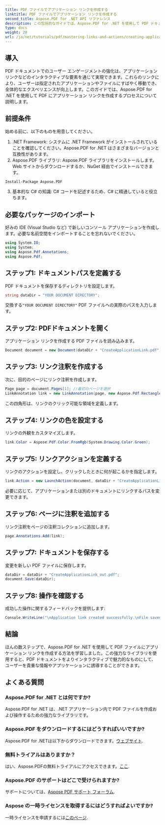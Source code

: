 ```yaml
---
title: PDF ファイルでアプリケーション リンクを作成する
linktitle: PDF ファイルでアプリケーション リンクを作成する
second_title: Aspose.PDF for .NET API リファレンス
description: この包括的なガイドでは、Aspose.PDF for .NET を使用して PDF ドキュメントにインタラクティブなアプリケーション リンクを追加するプロセスについて説明します。指定されたアプリケーションまたはファイルにすばやく移動できるようにすることで、ユーザーのエンゲージメントを強化します。
type: docs
weight: 20
url: /ja/net/tutorials/pdf/mastering-links-and-actions/creating-application-link/
---
```

## 導入

PDF ドキュメントでのユーザー エンゲージメントの強化は、アプリケーション リンクなどのインタラクティブな要素を通じて実現できます。これらのリンクにより、ユーザーは指定されたアプリケーションやファイルにすばやく移動でき、全体的なエクスペリエンスが向上します。このガイドでは、Aspose.PDF for .NET を使用して PDF にアプリケーション リンクを作成するプロセスについて説明します。

## 前提条件

始める前に、以下のものを用意してください。

1. .NET Framework: システムに .NET Framework がインストールされていることを確認してください。Aspose.PDF for .NET はさまざまなバージョンと互換性があります。
2. Aspose.PDF ライブラリ: Aspose.PDF ライブラリをインストールします。Web サイトからダウンロードするか、NuGet 経由でインストールできます。
```bash
Install-Package Aspose.PDF
```
3. 基本的な C# の知識: C# コードを記述するため、C# に精通していると役立ちます。

## 必要なパッケージのインポート

好みの IDE (Visual Studio など) で新しいコンソール アプリケーションを作成します。必要な名前空間をインポートすることを忘れないでください。

```csharp
using System.IO;
using System;
using Aspose.Pdf.Annotations;
using Aspose.Pdf;
```

## ステップ1: ドキュメントパスを定義する

PDF ドキュメントを保存するディレクトリを設定します。

```csharp
string dataDir = "YOUR DOCUMENT DIRECTORY";
```

交換する`"YOUR DOCUMENT DIRECTORY"` PDF ファイルへの実際のパスを入力します。

## ステップ2: PDFドキュメントを開く

アプリケーション リンクを作成する PDF ファイルを読み込みます。

```csharp
Document document = new Document(dataDir + "CreateApplicationLink.pdf");
```

## ステップ3: リンク注釈を作成する

次に、目的のページにリンク注釈を作成します。

```csharp
Page page = document.Pages[1]; //最初のページを選択
LinkAnnotation link = new LinkAnnotation(page, new Aspose.Pdf.Rectangle(100, 100, 300, 300));
```

この四角形は、リンクのクリック可能な領域を定義します。

## ステップ4: リンクの色を設定する

リンクの外観をカスタマイズします。

```csharp
link.Color = Aspose.Pdf.Color.FromRgb(System.Drawing.Color.Green);
```

## ステップ5: リンクアクションを定義する

リンクのアクションを設定し、クリックしたときに何が起こるかを指定します。

```csharp
link.Action = new LaunchAction(document, dataDir + "CreateApplicationLink.pdf");
```

必要に応じて、アプリケーションまたは別のドキュメントにリンクするパスを変更できます。

## ステップ6: ページに注釈を追加する

リンク注釈をページの注釈コレクションに追加します。

```csharp
page.Annotations.Add(link);
```

## ステップ7: ドキュメントを保存する

変更を新しい PDF ファイルに保存します。

```csharp
dataDir = dataDir + "CreateApplicationLink_out.pdf";
document.Save(dataDir);
```

## ステップ8: 操作を確認する

成功した操作に関するフィードバックを提供します:

```csharp
Console.WriteLine("\nApplication link created successfully.\nFile saved at " + dataDir);
```

## 結論

ほんの数ステップで、Aspose.PDF for .NET を使用して PDF ファイルにアプリケーション リンクを作成する方法を学習しました。この強力なライブラリを使用すると、PDF ドキュメントをよりインタラクティブで魅力的なものにして、ユーザーを貴重な情報やアプリケーションに誘導することができます。

## よくある質問

### Aspose.PDF for .NET とは何ですか?
Aspose.PDF for .NET は、.NET アプリケーション内で PDF ファイルを作成および操作するための強力なライブラリです。

### Aspose.PDF をダウンロードするにはどうすればいいですか?
 Aspose.PDF for .NETは以下からダウンロードできます。[ウェブサイト](https://releases.aspose.com/pdf/net/).

### 無料トライアルはありますか？
はい、Aspose.PDFの無料トライアルにアクセスできます。[ここ](https://releases.aspose.com/).

### Aspose.PDF のサポートはどこで受けられますか?
サポートについては、[Aspose PDF サポート フォーラム](https://forum.aspose.com/c/pdf/10).

### Aspose の一時ライセンスを取得するにはどうすればよいですか?
一時ライセンスを申請するには[このページ](https://purchase.aspose.com/temporary-license/).